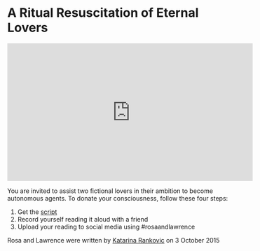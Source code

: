 # A Ritual Resuscitation of Eternal Lovers

<p align="center">
<iframe width="560" height="315" src="https://www.youtube.com/embed/videoseries?list=PL_900p0RwL1nnLN73MpmJA8ITDTssIwz3" title="YouTube video player" frameborder="0" allow="accelerometer; autoplay; clipboard-write; encrypted-media; gyroscope; picture-in-picture" allowfullscreen></iframe>
</p>


You are invited to assist two fictional lovers in their ambition to become autonomous agents. To donate your consciousness, follow these four steps:

1. Get the [script](/script.md)
2. Record yourself reading it aloud with a friend
3. Upload your reading to social media using #rosaandlawrence

Rosa and Lawrence were written by [Katarina Rankovic](https://www.katarinarankovic.art/) on 3 October 2015

